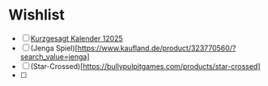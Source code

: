 # Wishlist
- [ ] [Kurzgesagt Kalender 12025](https://shop-eu.kurzgesagt.org/collections/calendar/products/12-025-human-era-calendar?variant=45013338784011)
- [ ] (Jenga Spiel)[https://www.kaufland.de/product/323770560/?search_value=jenga]
- [ ] (Star-Crossed)[https://bullypulpitgames.com/products/star-crossed]
- [ ] 